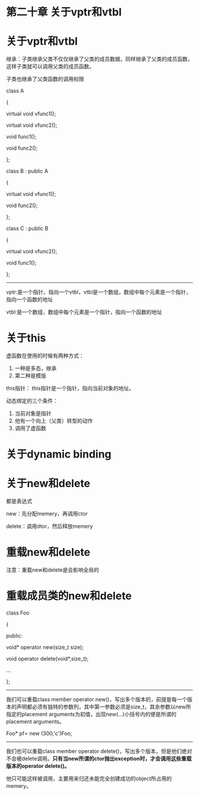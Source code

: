 # 第二十章 关于vptr和vtbl

# 关于vptr和vtbl

继承：子类继承父类不仅仅继承了父类的成员数据，同样继承了父类的成员函数，这样子类就可以调用父类的成员函数。

子类也继承了父类函数的调用权限

class A

{

virtual void vfunc1();

virtual void vfunc2();

void func1();

void func2();

};

class B : public A

{

virtual void vfunc1();

void func2();

};

class C : public B

{

virtual void vfunc2();

void func1();

};

---

vptr:是一个指针，指向一个vtbl，vtbl是一个数组，数组中每个元素是一个指针，指向一个函数的地址

vtbl:是一个数组，数组中每个元素是一个指针，指向一个函数的地址

# 关于this

虚函数在使用的时候有两种方式：

1. 一种是多态，继承
2. 第二种是模版

this指针： this指针是一个指针，指向当前对象的地址。

动态绑定的三个条件：

1. 当前对象是指针
2. 他有一个向上（父类）转型的动作
3. 调用了虚函数

# 关于dynamic binding

# 关于new和delete

都是表达式

new：先分配memery，再调用ctor

delete：调用dtor，然后释放memery

# 重载new和delete

注意：重载new和delete是会影响全局的

# 重载成员类的new和delete

class Foo

{

public:

void* operator new(size_t size);

void operator delete(void*,size_t);

...

};

---

我们可以重载class member operator new()，写出多个版本的，前提是每一个版本的声明都必须有独特的参数列，其中第一参数必须是size_t，其余参数以new所指定的placement arguments为初值，出现new(...)小括号内的便是所谓的placement arguments。

Foo* pf= new (300,'c')Foo;

---

我们也可以重载class member operator delete()，写出多个版本，但是他们绝对不会被delete调用。**只有当new所谓的ctor抛出exception时，才会调用这些重载版本的operator delete()。**

他只可能这样被调用，主要用来归还未能完全创建成功的object所占用的memery。